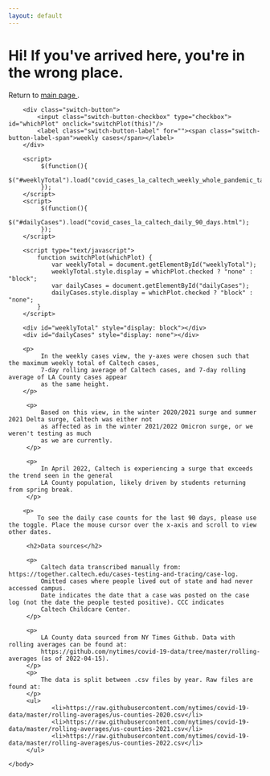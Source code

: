 ```yaml
---
layout: default
---
```


<html lang="en">
    <head>
        <link rel="stylesheet" href="style.css">
    </head>
    <body>
        <script src="https://code.jquery.com/jquery-3.5.0.js"></script>
        <h1> Hi! If you've arrived here, you're in the wrong place. </h1>
        <p> Return to <a href="https://lealiaxiong.github.io/caltech_covid19/"> main page </a>.
             
        <div class="switch-button">
            <input class="switch-button-checkbox" type="checkbox"> id="whichPlot" onclick="switchPlot(this)"/>
            <label class="switch-button-label" for=""><span class="switch-button-label-span">weekly cases</span></label>
        </div>         
        
        <script> 
             $(function(){
               $("#weeklyTotal").load("covid_cases_la_caltech_weekly_whole_pandemic_tag.html"); 
             });
        </script> 
        <script> 
             $(function(){
               $("#dailyCases").load("covid_cases_la_caltech_daily_90_days.html"); 
             });
        </script>
        
        <script type="text/javascript">
            function switchPlot(whichPlot) {
                var weeklyTotal = document.getElementById("weeklyTotal");
                weeklyTotal.style.display = whichPlot.checked ? "none" : "block";
                var dailyCases = document.getElementById("dailyCases");
                dailyCases.style.display = whichPlot.checked ? "block" : "none";
            }
        </script>

        <div id="weeklyTotal" style="display: block"></div>
        <div id="dailyCases" style="display: none"></div>
         
        <p>
             In the weekly cases view, the y-axes were chosen such that the maximum weekly total of Caltech cases, 
             7-day rolling average of Caltech cases, and 7-day rolling average of LA County cases appear 
             as the same height.
        </p>
         
         <p>
             Based on this view, in the winter 2020/2021 surge and summer 2021 Delta surge, Caltech was either not 
             as affected as in the winter 2021/2022 Omicron surge, or we weren't testing as much 
             as we are currently.
         </p>
         
         <p>
             In April 2022, Caltech is experiencing a surge that exceeds the trend seen in the general 
             LA County population, likely driven by students returning from spring break.
         </p>
        
        <p>
            To see the daily case counts for the last 90 days, please use the toggle. Place the mouse cursor over the x-axis and scroll to view other dates.
         
         <h2>Data sources</h2>
         
         <p>
             Caltech data transcribed manually from: https://together.caltech.edu/cases-testing-and-tracing/case-log.
             Omitted cases where people lived out of state and had never accessed campus. 
             Date indicates the date that a case was posted on the case log (not the date the people tested positive). CCC indicates
             Caltech Childcare Center.
         </p>
         
         <p>
             LA County data sourced from NY Times Github. Data with rolling averages can be found at: 
             https://github.com/nytimes/covid-19-data/tree/master/rolling-averages (as of 2022-04-15). 
         </p>
         <p>
             The data is split between .csv files by year. Raw files are found at:
         </p>
         <ul>
                <li>https://raw.githubusercontent.com/nytimes/covid-19-data/master/rolling-averages/us-counties-2020.csv</li>
                <li>https://raw.githubusercontent.com/nytimes/covid-19-data/master/rolling-averages/us-counties-2021.csv</li>
                <li>https://raw.githubusercontent.com/nytimes/covid-19-data/master/rolling-averages/us-counties-2022.csv</li>
         </ul>

    </body>
</html>